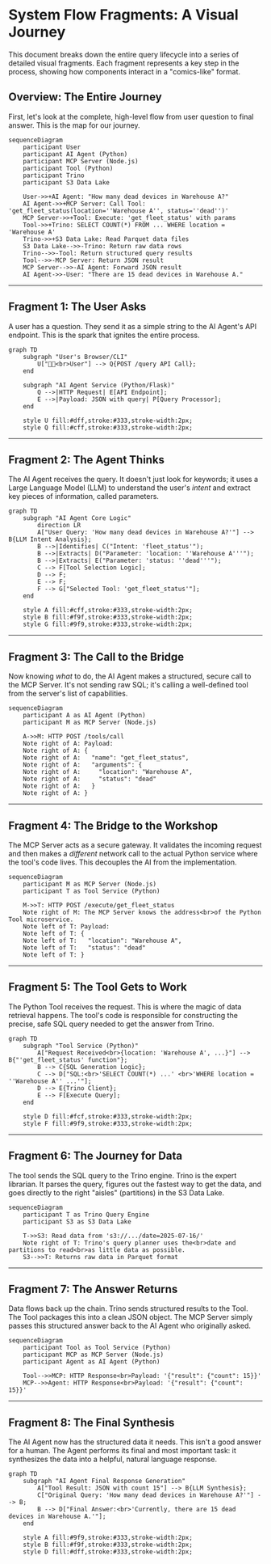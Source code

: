 # System Flow Fragments: A Visual Journey

This document breaks down the entire query lifecycle into a series of detailed visual fragments. Each fragment represents a key step in the process, showing how components interact in a "comics-like" format.

## Overview: The Entire Journey

First, let's look at the complete, high-level flow from user question to final answer. This is the map for our journey.

```mermaid
sequenceDiagram
    participant User
    participant AI Agent (Python)
    participant MCP Server (Node.js)
    participant Tool (Python)
    participant Trino
    participant S3 Data Lake

    User->>+AI Agent: "How many dead devices in Warehouse A?"
    AI Agent->>+MCP Server: Call Tool: 'get_fleet_status(location=''Warehouse A'', status=''dead'')'
    MCP Server->>+Tool: Execute: 'get_fleet_status' with params
    Tool->>+Trino: SELECT COUNT(*) FROM ... WHERE location = 'Warehouse A'
    Trino->>+S3 Data Lake: Read Parquet data files
    S3 Data Lake-->>-Trino: Return raw data rows
    Trino-->>-Tool: Return structured query results
    Tool-->>-MCP Server: Return JSON result
    MCP Server-->>-AI Agent: Forward JSON result
    AI Agent->>-User: "There are 15 dead devices in Warehouse A."
```

---

## Fragment 1: The User Asks

A user has a question. They send it as a simple string to the AI Agent's API endpoint. This is the spark that ignites the entire process.

```mermaid
graph TD
    subgraph "User's Browser/CLI"
        U["👨‍💻<br>User"] --> Q{POST /query API Call};
    end

    subgraph "AI Agent Service (Python/Flask)"
        Q -->|HTTP Request| E[API Endpoint];
        E -->|Payload: JSON with query| P[Query Processor];
    end

    style U fill:#dff,stroke:#333,stroke-width:2px;
    style Q fill:#cff,stroke:#333,stroke-width:2px;
```

---

## Fragment 2: The Agent Thinks

The AI Agent receives the query. It doesn't just look for keywords; it uses a Large Language Model (LLM) to understand the user's *intent* and extract key pieces of information, called parameters.

```mermaid
graph TD
    subgraph "AI Agent Core Logic"
        direction LR
        A["User Query: 'How many dead devices in Warehouse A?'"] --> B{LLM Intent Analysis};
        B -->|Identifies| C("Intent: 'fleet_status'");
        B -->|Extracts| D("Parameter: 'location: ''Warehouse A'''");
        B -->|Extracts| E("Parameter: 'status: ''dead'''");
        C --> F[Tool Selection Logic];
        D --> F;
        E --> F;
        F --> G["Selected Tool: 'get_fleet_status'"];
    end

    style A fill:#cff,stroke:#333,stroke-width:2px;
    style B fill:#f9f,stroke:#333,stroke-width:2px;
    style G fill:#9f9,stroke:#333,stroke-width:2px;
```

---

## Fragment 3: The Call to the Bridge

Now knowing *what* to do, the AI Agent makes a structured, secure call to the MCP Server. It's not sending raw SQL; it's calling a well-defined tool from the server's list of capabilities.

```mermaid
sequenceDiagram
    participant A as AI Agent (Python)
    participant M as MCP Server (Node.js)

    A->>M: HTTP POST /tools/call
    Note right of A: Payload:
    Note right of A: {
    Note right of A:   "name": "get_fleet_status",
    Note right of A:   "arguments": {
    Note right of A:     "location": "Warehouse A",
    Note right of A:     "status": "dead"
    Note right of A:   }
    Note right of A: }
```

---

## Fragment 4: The Bridge to the Workshop

The MCP Server acts as a secure gateway. It validates the incoming request and then makes a *different* network call to the actual Python service where the tool's code lives. This decouples the AI from the implementation.

```mermaid
sequenceDiagram
    participant M as MCP Server (Node.js)
    participant T as Tool Service (Python)

    M->>T: HTTP POST /execute/get_fleet_status
    Note right of M: The MCP Server knows the address<br>of the Python Tool microservice.
    Note left of T: Payload:
    Note left of T: {
    Note left of T:   "location": "Warehouse A",
    Note left of T:   "status": "dead"
    Note left of T: }
```

---

## Fragment 5: The Tool Gets to Work

The Python Tool receives the request. This is where the magic of data retrieval happens. The tool's code is responsible for constructing the precise, safe SQL query needed to get the answer from Trino.

```mermaid
graph TD
    subgraph "Tool Service (Python)"
        A["Request Received<br>{location: 'Warehouse A', ...}"] --> B{"'get_fleet_status' function"};
        B --> C{SQL Generation Logic};
        C --> D["SQL:<br>'SELECT COUNT(*) ...' <br>'WHERE location = ''Warehouse A'' ...'"];
        D --> E{Trino Client};
        E --> F[Execute Query];
    end

    style D fill:#fcf,stroke:#333,stroke-width:2px;
    style F fill:#9f9,stroke:#333,stroke-width:2px;
```

---

## Fragment 6: The Journey for Data

The tool sends the SQL query to the Trino engine. Trino is the expert librarian. It parses the query, figures out the fastest way to get the data, and goes directly to the right "aisles" (partitions) in the S3 Data Lake.

```mermaid
sequenceDiagram
    participant T as Trino Query Engine
    participant S3 as S3 Data Lake

    T->>S3: Read data from 's3://.../date=2025-07-16/'
    Note right of T: Trino's query planner uses the<br>date and partitions to read<br>as little data as possible.
    S3-->>T: Returns raw data in Parquet format
```

---

## Fragment 7: The Answer Returns

Data flows back up the chain. Trino sends structured results to the Tool. The Tool packages this into a clean JSON object. The MCP Server simply passes this structured answer back to the AI Agent who originally asked.

```mermaid
sequenceDiagram
    participant Tool as Tool Service (Python)
    participant MCP as MCP Server (Node.js)
    participant Agent as AI Agent (Python)

    Tool-->>MCP: HTTP Response<br>Payload: '{"result": {"count": 15}}'
    MCP-->>Agent: HTTP Response<br>Payload: '{"result": {"count": 15}}'
```

---

## Fragment 8: The Final Synthesis

The AI Agent now has the structured data it needs. This isn't a good answer for a human. The Agent performs its final and most important task: it synthesizes the data into a helpful, natural language response.

```mermaid
graph TD
    subgraph "AI Agent Final Response Generation"
        A["Tool Result: JSON with count 15"] --> B{LLM Synthesis};
        C["Original Query: 'How many dead devices in Warehouse A?'"] --> B;
        B --> D["Final Answer:<br>'Currently, there are 15 dead devices in Warehouse A.'"];
    end

    style A fill:#9f9,stroke:#333,stroke-width:2px;
    style B fill:#f9f,stroke:#333,stroke-width:2px;
    style D fill:#dff,stroke:#333,stroke-width:2px;
```
